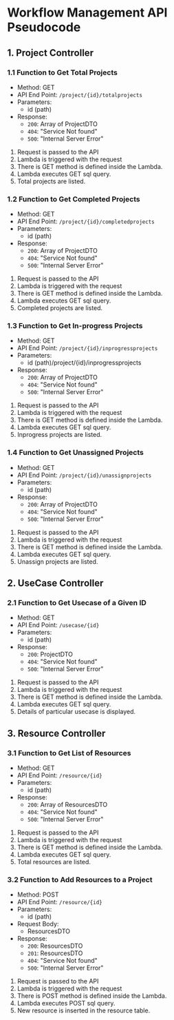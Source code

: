 # Workflow Management API Pseudocode

## 1. Project Controller

### 1.1 Function to Get Total Projects

- Method: GET
- API End Point: `/project/{id}/totalprojects`
- Parameters:
  - id (path)
- Response:
  - `200`: Array of ProjectDTO
  - `404`: "Service Not found"
  - `500`: "Internal Server Error"

 1. Request is passed to the API
 2. Lambda is triggered with the request
 3. There is GET method is defined inside the Lambda.
 4. Lambda executes GET sql query.
 5. Total projects are listed.

### 1.2 Function to Get Completed Projects

- Method: GET
- API End Point: `/project/{id}/completedprojects`
- Parameters:
  - id (path)
- Response:
  - `200`: Array of ProjectDTO
  - `404`: "Service Not found"
  - `500`: "Internal Server Error"

 1. Request is passed to the API
 2. Lambda is triggered with the request
 3. There is GET method is defined inside the Lambda.
 4. Lambda executes GET sql query.
 5. Completed projects are listed.

### 1.3 Function to Get In-progress Projects

- Method: GET
- API End Point: `/project/{id}/inprogressprojects`
- Parameters:
  - id (path)/project/{id}/inprogressprojects
- Response:
  - `200`: Array of ProjectDTO
  - `404`: "Service Not found"
  - `500`: "Internal Server Error"

 1. Request is passed to the API
 2. Lambda is triggered with the request
 3. There is GET method is defined inside the Lambda.
 4. Lambda executes GET sql query.
 5. Inprogress projects are listed.

### 1.4 Function to Get Unassigned Projects

- Method: GET
- API End Point: `/project/{id}/unassignprojects`
- Parameters:
  - id (path)
- Response:
  - `200`: Array of ProjectDTO
  - `404`: "Service Not found"
  - `500`: "Internal Server Error"

 1. Request is passed to the API
 2. Lambda is triggered with the request
 3. There is GET method is defined inside the Lambda.
 4. Lambda executes GET sql query.
 5. Unassign projects are listed.

## 2. UseCase Controller

### 2.1 Function to Get Usecase of a Given ID

- Method: GET
- API End Point: `/usecase/{id}`
- Parameters:
  - id (path)
- Response:
  - `200`: ProjectDTO
  - `404`: "Service Not found"
  - `500`: "Internal Server Error"

 1. Request is passed to the API
 2. Lambda is triggered with the request
 3. There is GET method is defined inside the Lambda.
 4. Lambda executes GET sql query.
 5. Details of particular usecase is displayed.

## 3. Resource Controller

### 3.1 Function to Get List of Resources

- Method: GET
- API End Point: `/resource/{id}`
- Parameters:
  - id (path)
- Response:
  - `200`: Array of ResourcesDTO
  - `404`: "Service Not found"
  - `500`: "Internal Server Error"

 1. Request is passed to the API
 2. Lambda is triggered with the request
 3. There is GET method is defined inside the Lambda.
 4. Lambda executes GET sql query.
 5. Total resources are listed.

### 3.2 Function to Add Resources to a Project

- Method: POST
- API End Point: `/resource/{id}`
- Parameters:
  - id (path)
- Request Body:
  - ResourcesDTO
- Response:
  - `200`: ResourcesDTO
  - `201`: ResourcesDTO
  - `404`: "Service Not found"
  - `500`: "Internal Server Error"

 1. Request is passed to the API
 2. Lambda is triggered with the request
 3. There is POST method is defined inside the Lambda.
 4. Lambda executes POST sql query.
 5. New resource is inserted in the resource table.
